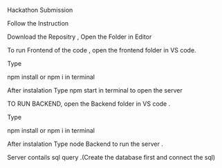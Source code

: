 Hackathon Submission

Follow the Instruction

Download the Repositry , Open the Folder in Editor

To run Frontend of the code , open the frontend folder in  VS code.

Type

npm install or npm i
in terminal

After instalation Type 
npm start in terminal to open the server

TO RUN BACKEND, open the Backend folder in  VS code .

Type

npm install or npm i
in terminal

After instalation Type 
node Backend to run the server .

Server contails sql query .(Create the database first and connect the sql)
